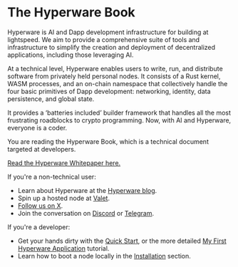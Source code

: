 # The Hyperware Book

Hyperware is AI and Dapp development infrastructure for building at lightspeed. We aim to provide a comprehensive suite of tools and infrastructure to simplify the creation and deployment of decentralized applications, including those leveraging AI.

At a technical level, Hyperware enables users to write, run, and distribute software from privately held personal nodes. It consists of a Rust kernel, WASM processes, and an on-chain namespace that collectively handle the four basic primitives of Dapp development: networking, identity, data persistence, and global state.

It provides a ‘batteries included’ builder framework that handles all the most frustrating roadblocks to crypto programming. Now, with AI and Hyperware, everyone is a coder.

You are reading the Hyperware Book, which is a technical document targeted at developers.

[Read the Hyperware Whitepaper here.](https://whitepaper.hyperware.ai)

If you're a non-technical user:

- Learn about Hyperware at the [Hyperware blog](https://hyperware.ai/blog).
- Spin up a hosted node at [Valet](https://valet.hyperware.ai).
- [Follow us on X](https://x.com/intent/follow?screen_name=hyperware_ai).
- Join the conversation on [Discord](https://discord.com/invite/KaPXX7SFTD) or [Telegram](https://t.me/hyperware_ai).

If you're a developer:

- Get your hands dirty with the [Quick Start](../getting_started/quick_start.md), or the more detailed [My First Hyperware Application](../my_first_app/build_and_deploy_an_app.md) tutorial.
- Learn how to boot a node locally in the [Installation](../getting_started/install.md) section.
